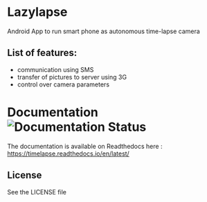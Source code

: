 # Lazylapse
Android App to run smart phone as autonomous time-lapse camera

## List of features:
* communication using SMS
* transfer of pictures to server using 3G
* control over camera parameters 

# Documentation ![Documentation Status](https://readthedocs.org/projects/timelapse/badge/?version=latest)
The documentation is available on Readthedocs here : https://timelapse.readthedocs.io/en/latest/ 

## License
See the LICENSE file
